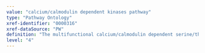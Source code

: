 ```yaml
---
value: "calcium/calmodulin dependent kinases pathway"
type: "Pathway Ontology"
xref-identifier: "0000316"
xref-dataSource: "PW"
definition: "The multifunctional calcium/calmodulin dependent serine/threonine kinases (CAMKs) play important regulatory roles in the cardiac, muscle, nervous and immune tissues. They are represented by CAMK2 whose Ca2+/CaM binding leads to autophosphorylation and activation and the CAMK cascades that depend on an upstream CAMK kinase (CAMKK) for phosphorylation of an 'activation loop' and subsequent activation. CAMK1 and CAMK4 are the two CAMK signaling cascades."
level: "4"
---
```

